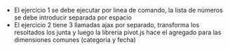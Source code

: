 * El ejercicio 1 se debe ejecutar por linea de comando, la lista de números se debe introducir separada por espacio
* El ejercicio 2 tiene 3 llamadas ajax por separado, transforma los resoltados los junta y luego la libreria pivot.js hace el agregado para las dimensiones comunes (categoria y fecha)